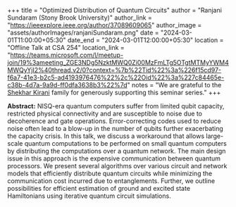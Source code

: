 +++
title = "Optimized Distribution of Quantum Circuits"
author = "Ranjani Sundaram (Stony Brook University)"
author_link = "https://ieeexplore.ieee.org/author/37089609065"
author_image = "assets/authorImages/ranjaniSundaram.png"
date = "2024-03-01T11:00:00+05:30"
date_end = "2024-03-01T12:00:00+05:30"
location = "Offline Talk at CSA 254"
location_link = "https://teams.microsoft.com/l/meetup-join/19%3ameeting_ZGE3NDg5NzktMWQ0Zi00MzFmLTg5OTgtMTMyYWM4MWQyYjI2%40thread.v2/0?context=%7b%22Tid%22%3a%226f15cd97-f6a7-41e3-b2c5-ad4193976476%22%2c%22Oid%22%3a%227c84465e-c38b-4d7a-9a9d-ff0dfa3638b3%22%7d"
notes = "We are grateful to the <a href = "https://www.accel.com/people/shekhar-kirani" target= "_blank">Shekhar Kirani</a> family for generously supporting this seminar series."
+++

<b>Abstract:</b>
NISQ-era quantum computers suffer from limited qubit capacity, restricted physical connectivity and are susceptible 
to noise due to decoherence and gate operations.  Error-correcting codes used to reduce noise often lead to a blow-up 
in the number of qubits further exacerbating the capacity crisis. In this talk, we discuss a workaround that allows 
large-scale quantum computations to be performed on small quantum computers by distributing the computations over a 
quantum network. The main design issue in this approach is the expensive communication between quantum processors. We 
present several algorithms over various circuit and network models that efficiently distribute quantum circuits while 
minimizing the communication cost incurred due to entanglements. Further, we outline possibilities for efficient 
estimation of ground and excited state Hamiltonians using iterative quantum circuit simulations.